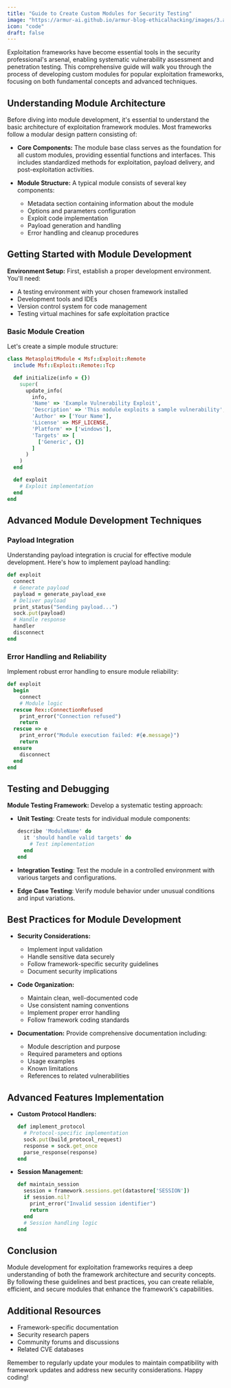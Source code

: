 ```yaml
---
title: "Guide to Create Custom Modules for Security Testing"
image: "https://armur-ai.github.io/armur-blog-ethicalhacking/images/3.avif"
icon: "code"
draft: false
---
```


Exploitation frameworks have become essential tools in the security professional's arsenal, enabling systematic vulnerability assessment and penetration testing. This comprehensive guide will walk you through the process of developing custom modules for popular exploitation frameworks, focusing on both fundamental concepts and advanced techniques.

## Understanding Module Architecture

Before diving into module development, it's essential to understand the basic architecture of exploitation framework modules. Most frameworks follow a modular design pattern consisting of:

- **Core Components:** The module base class serves as the foundation for all custom modules, providing essential functions and interfaces. This includes standardized methods for exploitation, payload delivery, and post-exploitation activities.

- **Module Structure:** A typical module consists of several key components:
  - Metadata section containing information about the module
  - Options and parameters configuration
  - Exploit code implementation
  - Payload generation and handling
  - Error handling and cleanup procedures

## Getting Started with Module Development

**Environment Setup:** First, establish a proper development environment. You'll need:

- A testing environment with your chosen framework installed
- Development tools and IDEs
- Version control system for code management
- Testing virtual machines for safe exploitation practice

### Basic Module Creation

Let's create a simple module structure:

```ruby
class MetasploitModule < Msf::Exploit::Remote
  include Msf::Exploit::Remote::Tcp

  def initialize(info = {})
    super(
      update_info(
        info,
        'Name' => 'Example Vulnerability Exploit',
        'Description' => 'This module exploits a sample vulnerability',
        'Author' => ['Your Name'],
        'License' => MSF_LICENSE,
        'Platform' => ['windows'],
        'Targets' => [
          ['Generic', {}]
        ]
      )
    )
  end

  def exploit
    # Exploit implementation
  end
end
```

## Advanced Module Development Techniques

### Payload Integration

Understanding payload integration is crucial for effective module development. Here's how to implement payload handling:

```ruby
def exploit
  connect
  # Generate payload
  payload = generate_payload_exe
  # Deliver payload
  print_status("Sending payload...")
  sock.put(payload)
  # Handle response
  handler
  disconnect
end
```

### Error Handling and Reliability

Implement robust error handling to ensure module reliability:

```ruby
def exploit
  begin
    connect
    # Module logic
  rescue Rex::ConnectionRefused
    print_error("Connection refused")
    return
  rescue => e
    print_error("Module execution failed: #{e.message}")
    return
  ensure
    disconnect
  end
end
```

## Testing and Debugging

**Module Testing Framework:** Develop a systematic testing approach:

- **Unit Testing**: Create tests for individual module components:

  ```ruby
  describe 'ModuleName' do
    it 'should handle valid targets' do
      # Test implementation
    end
  end
  ```

- **Integration Testing**: Test the module in a controlled environment with various targets and configurations.

- **Edge Case Testing**: Verify module behavior under unusual conditions and input variations.

## Best Practices for Module Development

- **Security Considerations:**
  - Implement input validation
  - Handle sensitive data securely
  - Follow framework-specific security guidelines
  - Document security implications

- **Code Organization:**
  - Maintain clean, well-documented code
  - Use consistent naming conventions
  - Implement proper error handling
  - Follow framework coding standards

- **Documentation:** Provide comprehensive documentation including:
  - Module description and purpose
  - Required parameters and options
  - Usage examples
  - Known limitations
  - References to related vulnerabilities

## Advanced Features Implementation

- **Custom Protocol Handlers:**

  ```ruby
  def implement_protocol
    # Protocol-specific implementation
    sock.put(build_protocol_request)
    response = sock.get_once
    parse_response(response)
  end
  ```

- **Session Management:**

  ```ruby
  def maintain_session
    session = framework.sessions.get(datastore['SESSION'])
    if session.nil?
      print_error("Invalid session identifier")
      return
    end
    # Session handling logic
  end
  ```

## Conclusion

Module development for exploitation frameworks requires a deep understanding of both the framework architecture and security concepts. By following these guidelines and best practices, you can create reliable, efficient, and secure modules that enhance the framework's capabilities.

## Additional Resources

- Framework-specific documentation
- Security research papers
- Community forums and discussions
- Related CVE databases

Remember to regularly update your modules to maintain compatibility with framework updates and address new security considerations. Happy coding!